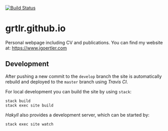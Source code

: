 [![Build Status](https://travis-ci.org/grtlr/grtlr.github.io.svg?branch=develop)](https://travis-ci.org/grtlr/grtlr.github.io)

# grtlr.github.io
Personal webpage including CV and publications. You can find my website at: https://www.jgoertler.com

## Development

After pushing a new commit to the `develop` branch the site is automatically rebuild and deployed to the `master` branch using *Travis CI*.

For local development you can build the site by using `stack`:

    stack build
    stack exec site build
    
*Hakyll* also provides a development server, which can be started by:

    stack exec site watch
